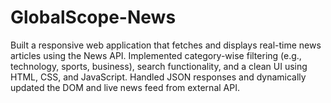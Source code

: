 # GlobalScope-News
Built a responsive web application that fetches and displays real-time news articles using the News API. Implemented category-wise filtering (e.g., technology, sports, business), search functionality, and a clean UI using HTML, CSS, and JavaScript. Handled JSON responses and dynamically updated the DOM and live news feed from external API.
